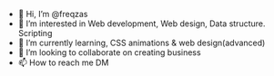 - 👋 Hi, I’m @freqzas
- 👀 I’m interested in Web development, Web design, Data structure. Scripting
- 🌱 I’m currently learning, CSS animations & web design(advanced)
- 💞️ I’m looking to collaborate on creating business 
- 📫 How to reach me DM

<!---
freqzas/freqzas is a ✨ special ✨ repository because its `README.md` (this file) appears on your GitHub profile.
You can click the Preview link to take a look at your changes.
--->
